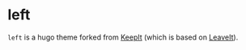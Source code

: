 # left

`left` is a hugo theme forked from [KeepIt](https://github.com/Fastbyte01/KeepIt) (which is based on [LeaveIt](https://github.com/liuzc/LeaveIt)).
